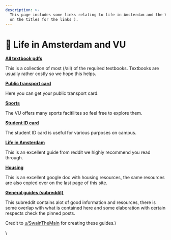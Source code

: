 ```yaml
---
description: >-
  This page includes some links relating to life in Amsterdam and the VU ( click
  on the titles for the links ).
---
```


# 🏡 Life in Amsterdam and VU

[**All textbook pdfs**](https://drive.google.co/mdrive/folders/1-mRDM9CoQKjDGkRMUBlgEsw7lgkex49v)

This is a collection of most (/all) of the required textbooks. Textbooks are usually rather costly so we hope this helps.

[**Public transport card**](https://www.ov-chipkaart.nl/everything-about-travelling/different-types-of-passenger/students.htm)

Here you can get your public transport card.

[**Sports**](https://sportcentrumvu.nl/en/)

The VU offers many sports facitilites so feel free to explore them.

[**Student ID card**](https://vu.nl/en/student/information-about-registration-and-enrolment/student-card)

The student ID card is useful for various purposes on campus.

[**Life in Amsterdam**](https://www.reddit.com/r/Amsterdam/comments/9frcwf/the\_ultimate\_amsterdam\_survival\_and/)

This is an excellent guide from reddit we highly recommend you read through.

[**Housing**](https://docs.google.com/document/d/1ozPf7sfI6Auh0GI2xT\_g7csGCrKKj4tCFkUJP1WMfyI/edit)

This is an excellent google doc with housing resources, the same resources are also copied over on the last page of this site.

[**General guides (subreddit)**](https://www.reddit.com/r/StudyInTheNetherlands/)

This subreddit contains alot of good information and resources, there is some overlap with what is contained here and some elaboration with certain respects check the pinned posts.&#x20;

Credit to [u/SwainTheMain](https://www.reddit.com/user/SwainTheMain/) for creating these guides.\


\
